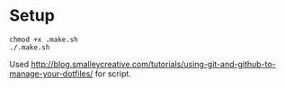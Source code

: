 # Setup

```
chmod +x .make.sh
./.make.sh
```

Used
http://blog.smalleycreative.com/tutorials/using-git-and-github-to-manage-your-dotfiles/
for script.
